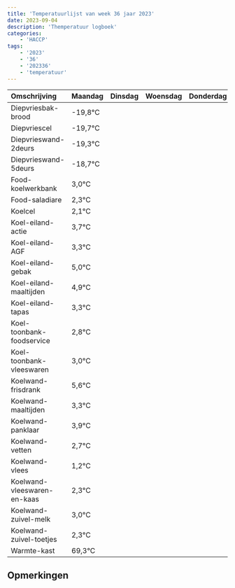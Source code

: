 ```yaml
---
title: 'Temperatuurlijst van week 36 jaar 2023'
date: 2023-09-04
description: 'Themperatuur logboek'
categories:
    - 'HACCP'
tags:
    - '2023'
    - '36'
    - '202336'
    - 'temperatuur'
---
```

|Omschrijving|Maandag|Dinsdag|Woensdag|Donderdag|Vrijdag|Zaterdag|Zondag|
|:---|:---|:---|:---|:---|:---|:---|:---|
|Diepvriesbak-brood|-19,8°C| | | | | | |
|Diepvriescel|-19,7°C| | | | | | |
|Diepvrieswand-2deurs|-19,3°C| | | | | | |
|Diepvrieswand-5deurs|-18,7°C| | | | | | |
|Food-koelwerkbank|3,0°C| | | | | | |
|Food-saladiare|2,3°C| | | | | | |
|Koelcel|2,1°C| | | | | | |
|Koel-eiland-actie|3,7°C| | | | | | |
|Koel-eiland-AGF|3,3°C| | | | | | |
|Koel-eiland-gebak|5,0°C| | | | | | |
|Koel-eiland-maaltijden|4,9°C| | | | | | |
|Koel-eiland-tapas|3,3°C| | | | | | |
|Koel-toonbank-foodservice|2,8°C| | | | | | |
|Koel-toonbank-vleeswaren|3,0°C| | | | | | |
|Koelwand-frisdrank|5,6°C| | | | | | |
|Koelwand-maaltijden|3,3°C| | | | | | |
|Koelwand-panklaar|3,9°C| | | | | | |
|Koelwand-vetten|2,7°C| | | | | | |
|Koelwand-vlees|1,2°C| | | | | | |
|Koelwand-vleeswaren-en-kaas|2,3°C| | | | | | |
|Koelwand-zuivel-melk|3,0°C| | | | | | |
|Koelwand-zuivel-toetjes|2,3°C| | | | | | |
|Warmte-kast|69,3°C| | | | | | |

## Opmerkingen


